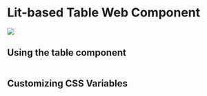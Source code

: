 # Lit-based Table Web Component

![](./TableDemoGifMed.gif)


## Using the table component

```ts

```

## Customizing CSS Variables

